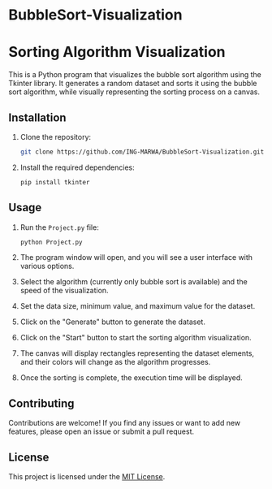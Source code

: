 # BubbleSort-Visualization

# Sorting Algorithm Visualization

This is a Python program that visualizes the bubble sort algorithm using the Tkinter library. It generates a random dataset and sorts it using the bubble sort algorithm, while visually representing the sorting process on a canvas.

## Installation

1. Clone the repository:

   ```bash
   git clone https://github.com/ING-MARWA/BubbleSort-Visualization.git
   ```

2. Install the required dependencies:

   ```bash
   pip install tkinter
   ```

## Usage

1. Run the `Project.py` file:

   ```bash
   python Project.py
   ```

2. The program window will open, and you will see a user interface with various options.

3. Select the algorithm (currently only bubble sort is available) and the speed of the visualization.

4. Set the data size, minimum value, and maximum value for the dataset.

5. Click on the "Generate" button to generate the dataset.

6. Click on the "Start" button to start the sorting algorithm visualization.

7. The canvas will display rectangles representing the dataset elements, and their colors will change as the algorithm progresses.

8. Once the sorting is complete, the execution time will be displayed.

## Contributing

Contributions are welcome! If you find any issues or want to add new features, please open an issue or submit a pull request.

## License

This project is licensed under the [MIT License](LICENSE).
